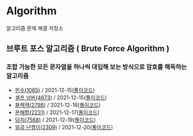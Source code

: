 # Algorithm
알고리즘 문제 해결 저장소

## 브루트 포스 알고리즘 ( Brute Force Algorithm )
### 조합 가능한 모든 문자열을 하나씩 대입해 보는 방식으로 암호를 해독하는 알고리즘
- [한수(1065)](https://www.acmicpc.net/problem/1065) / 2021-12-15([풀이코드](https://github.com/hkdong0694/Algorithm/blob/master/src/Problem_1065/Main.java))
- [셀프 넘버(4673)](https://www.acmicpc.net/problem/4673) / 2021-12-15([풀이코드](https://github.com/hkdong0694/Algorithm/blob/master/src/Problem_4673/Main.java))
- [블랙잭(2798)](https://www.acmicpc.net/problem/2798) / 2021-12-16([풀이코드](https://github.com/hkdong0694/Algorithm/blob/master/src/Problem_2798/Main.java))
- [분해합(2231)](https://www.acmicpc.net/problem/2231) / 2021-12-17([풀이코드](https://github.com/hkdong0694/Algorithm/blob/master/src/Problem_2231/Main.java))
- [덩치(7568)](https://www.acmicpc.net/problem/7568) / 2021-12-19([풀이코드](https://github.com/hkdong0694/Algorithm/blob/master/src/Problem_7568/Main.java))
- [일곱 난쟁이(2309)](https://www.acmicpc.net/problem/2309) / 2021-12-20([풀이코드](https://github.com/hkdong0694/Algorithm/blob/master/src/Problem_2309/Main.java))

